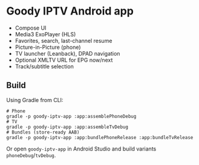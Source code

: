 # Goody IPTV Android app

- Compose UI
- Media3 ExoPlayer (HLS)
- Favorites, search, last-channel resume
- Picture-in-Picture (phone)
- TV launcher (Leanback), DPAD navigation
- Optional XMLTV URL for EPG now/next
- Track/subtitle selection

## Build
Using Gradle from CLI:
```
# Phone
gradle -p goody-iptv-app :app:assemblePhoneDebug
# TV
gradle -p goody-iptv-app :app:assembleTvDebug
# Bundles (store-ready AAB)
gradle -p goody-iptv-app :app:bundlePhoneRelease :app:bundleTvRelease
```

Or open `goody-iptv-app` in Android Studio and build variants `phoneDebug`/`tvDebug`. 